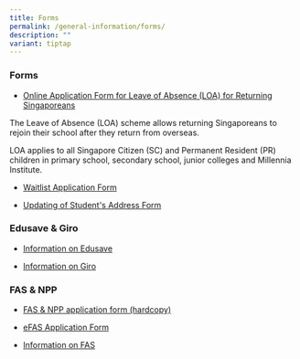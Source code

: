 ```yaml
---
title: Forms
permalink: /general-information/forms/
description: ""
variant: tiptap
---
```

<h3>Forms</h3><ul data-tight="true" class="tight"><li><p><a href="https://form.gov.sg/60c16dbf08be5f0012bbaf06" rel="noopener noreferrer nofollow" target="_blank">Online Application Form for Leave of Absence (LOA) for Returning Singaporeans</a></p></li></ul><p>The Leave of Absence (LOA) scheme allows returning Singaporeans to rejoin their school after they return from overseas.</p><p>LOA applies to all Singapore Citizen (SC) and Permanent Resident (PR) children in primary school, secondary school, junior colleges and Millennia Institute.</p><ul><li><p><a href="/files/Forms%20&amp;%20Other%20Info/Waitlist%20Application%20Form.pdf" rel="noopener noreferrer nofollow" target="_blank">Waitlist Application Form</a></p></li><li><p><a href="https://drive.google.com/file/d/1T4O2gAddN0zS3u0eMhB4fILAriz7EYO7/view" rel="noopener noreferrer nofollow" target="_blank">Updating of Student's Address Form</a></p></li></ul><h3>Edusave &amp; Giro</h3><ul><li><p><a href="/files/Forms%20&amp;%20Other%20Info/Information%20on%20Edusave.pdf" rel="noopener noreferrer nofollow" target="_blank">Information on Edusave</a></p></li><li><p><a href="/files/Forms%20&amp;%20Other%20Info/Information%20on%20GIRO.pdf" rel="noopener noreferrer nofollow" target="_blank">Information on Giro</a></p></li></ul><h3>FAS &amp; NPP</h3><ul><li><p><a href="https://drive.google.com/drive/folders/15UKO8IA7yUeUBgoJlPmoo_gtFKvdoF09?usp=sharing" rel="noopener noreferrer nofollow" target="_blank">FAS &amp; NPP application form (hardcopy)</a></p></li><li><p><a href="https://form.gov.sg/632432ba67747a0011d4a0cc" rel="noopener noreferrer nofollow" target="_blank">eFAS Application Form</a></p></li><li><p><a href="https://www.moe.gov.sg/financial-matters/financial-assistance" rel="noopener noreferrer nofollow" target="_blank">Information on FAS</a></p></li></ul><p></p>